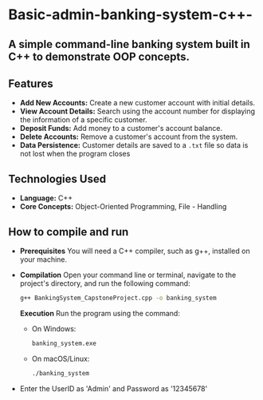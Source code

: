 # Basic-admin-banking-system-c++-
A simple command-line banking system built in C++ to demonstrate OOP concepts.
---
## Features

* **Add New Accounts:** Create a new customer account with initial details.
* **View Account Details:** Search using the account number for displaying the information of a specific customer.
* **Deposit Funds:** Add money to a customer's account balance.
* **Delete Accounts:** Remove a customer's account from the system.
* **Data Persistence:** Customer details are saved to a `.txt` file so data is not lost when the program closes

## Technologies Used
* **Language:** C++
* **Core Concepts:** Object-Oriented Programming, File - Handling

## How to compile and run
* **Prerequisites**
    You will need a C++ compiler, such as g++, installed on your machine.
    
*  **Compilation**
    Open your command line or terminal, navigate to the project's directory, and run the following command:
    ```sh
    g++ BankingSystem_CapstoneProject.cpp -o banking_system
    ```
     **Execution**
    Run the program using the command:
    * On Windows:
        ```sh
        banking_system.exe
        ```
    * On macOS/Linux:
        ```sh
        ./banking_system
        ```
* Enter the UserID as 'Admin' and Password as '12345678'
